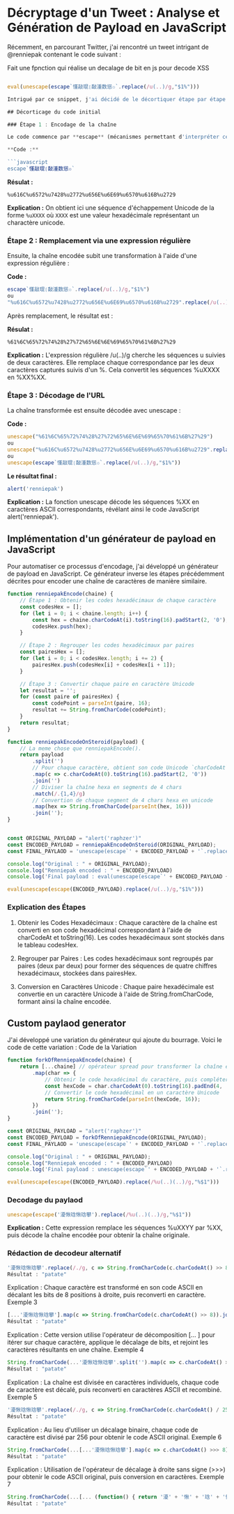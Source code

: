 # Décryptage d'un Tweet : Analyse et Génération de Payload en JavaScript

Récemment, en parcourant Twitter, j'ai rencontré un tweet intrigant de @renniepak contenant le code suivant :

Fait une fpnction qui réalise un decalage de bit en js pour decode XSS


```javascript

eval(unescape(escape`慬敲琨❲敮湩数慫✩`.replace(/u(..)/g,"$1%")))

Intrigué par ce snippet, j'ai décidé de le décortiquer étape par étape pour mieux comprendre son fonctionnement. De plus, j'ai implémenté un générateur de payload en JavaScript basé sur cette méthode d'encodage. Cet article détaille chaque étape de cette analyse et présente les outils développés.

## Décorticage du code initial

### Étape 1 : Encodage de la chaîne

Le code commence par **escape** (mécanismes permettant d'interpréter certains caractères spéciaux dans des chaînes de caractères) d'une chaîne de caractères incompréhensible.

**Code :**

```javascript
escape`慬敲琨❲敮湩数慫✩`
```

**Résulat :**

```plain-text
%u616C%u6572%u7428%u2772%u656E%u6E69%u6570%u616B%u2729
```

**Explication :** On obtient ici une séquence d'échappement Unicode de la forme `%uXXXX` où `XXXX` est une valeur hexadécimale représentant un charactère unicode.

### Étape 2 : Remplacement via une expression régulière

Ensuite, la chaîne encodée subit une transformation à l'aide d'une expression régulière :

**Code :**

```javascript
escape`慬敲琨❲敮湩数慫✩`.replace(/u(..)/g,"$1%")
ou
"%u616C%u6572%u7428%u2772%u656E%u6E69%u6570%u616B%u2729".replace(/u(..)/g,"$1%")
```

Après remplacement, le résultat est :

**Résulat :**

```plain-text
%61%6C%65%72%74%28%27%72%65%6E%6E%69%65%70%61%6B%27%29
```

**Explication :** L'expression régulière /u(..)/g cherche les séquences u suivies de deux caractères. Elle remplace chaque correspondance par les deux caractères capturés suivis d'un %. Cela convertit les séquences %uXXXX en %XX%XX.

### Étape 3 : Décodage de l'URL

La chaîne transformée est ensuite décodée avec unescape :

**Code :**

```javascript
unescape("%61%6C%65%72%74%28%27%72%65%6E%6E%69%65%70%61%6B%27%29")
ou 
unescape("%u616C%u6572%u7428%u2772%u656E%u6E69%u6570%u616B%u2729".replace(/u(..)/g,"$1%"))
ou
unescape(escape`慬敲琨❲敮湩数慫✩`.replace(/u(..)/g,"$1%"))
```

**Le résultat final :**

```javascript
alert('renniepak')
```

**Explication :** La fonction unescape décode les séquences %XX en caractères ASCII correspondants, révélant ainsi le code JavaScript alert('renniepak').

## Implémentation d'un générateur de payload en JavaScript

Pour automatiser ce processus d'encodage, j'ai développé un générateur de payload en JavaScript. Ce générateur inverse les étapes précédemment décrites pour encoder une chaîne de caractères de manière similaire.

```javascript
function renniepakEncode(chaine) {
    // Étape 1 : Obtenir les codes hexadécimaux de chaque caractère
    const codesHex = [];
    for (let i = 0; i < chaine.length; i++) {
        const hex = chaine.charCodeAt(i).toString(16).padStart(2, '0');
        codesHex.push(hex);
    }

    // Étape 2 : Regrouper les codes hexadécimaux par paires
    const pairesHex = [];
    for (let i = 0; i < codesHex.length; i += 2) {
        pairesHex.push(codesHex[i] + codesHex[i + 1]);
    }

    // Étape 3 : Convertir chaque paire en caractère Unicode
    let resultat = '';
    for (const paire of pairesHex) {
        const codePoint = parseInt(paire, 16);
        resultat += String.fromCharCode(codePoint);
    }
    return resultat;
}

function renniepakEncodeOnSteroid(payload) {
    // La meme chose que renniepakEncode().
    return payload
        .split('')
        // Pour chaque caractère, obtient son code Unicode `charCodeAt`, le convertit en hexadécimal `toString` et ajoute un hexa de bourrage si nécessaire
        .map(c => c.charCodeAt(0).toString(16).padStart(2, '0'))
        .join('')
        // Diviser la chaîne hexa en segments de 4 chars
        .match(/.{1,4}/g)
        // Convertion de chaque segment de 4 chars hexa en unicode
        .map(hex => String.fromCharCode(parseInt(hex, 16)))
        .join('');
}


const ORIGINAL_PAYLOAD = "alert('raphzer')"
const ENCODED_PAYLOAD = renniepakEncodeOnSteroid(ORIGINAL_PAYLOAD);
const FINAL_PAYLAOD = 'unescape(escape`' + ENCODED_PAYLOAD + '`.replace(/u(..)/g,"$1%"))'

console.log("Original : " + ORIGINAL_PAYLOAD);
console.log("Renniepak encoded : " + ENCODED_PAYLOAD)
console.log('Final payload : eval(unescape(escape`' + ENCODED_PAYLOAD + '`.replace(/u(..)/g,"$1%")))')

eval(unescape(escape(ENCODED_PAYLOAD).replace(/u(..)/g,"$1%")))
```

### Explication des Étapes

1. Obtenir les Codes Hexadécimaux :
Chaque caractère de la chaîne est converti en son code hexadécimal correspondant à l'aide de charCodeAt et toString(16). Les codes hexadécimaux sont stockés dans le tableau codesHex.

2. Regrouper par Paires :
Les codes hexadécimaux sont regroupés par paires (deux par deux) pour former des séquences de quatre chiffres hexadécimaux, stockées dans pairesHex.

3. Conversion en Caractères Unicode :
Chaque paire hexadécimale est convertie en un caractère Unicode à l'aide de String.fromCharCode, formant ainsi la chaîne encodée.

## Custom paylaod generator

J'ai développé une variation du générateur qui ajoute du bourrage. Voici le code de cette variation :
Code de la Variation

```javascript
function forkOfRenniepakEncode(chaine) {
    return [...chaine] // opérateur spread pour transformer la chaîne en tableau de caractères.
        .map(char => {
            // Obtenir le code hexadécimal du caractère, puis compléter à 4 chiffres avec '99'
            const hexCode = char.charCodeAt(0).toString(16).padEnd(4, '99');
            // Convertir le code hexadécimal en un caractère Unicode
            return String.fromCharCode(parseInt(hexCode, 16));
        })
        .join('');
}

const ORIGINAL_PAYLOAD = "alert('raphzer')"
const ENCODED_PAYLOAD = forkOfRenniepakEncode(ORIGINAL_PAYLOAD);
const FINAL_PAYLAOD = 'unescape(escape`' + ENCODED_PAYLOAD + '`.replace(/u(..)/g,"$1%"))'

console.log("Original : " + ORIGINAL_PAYLOAD);
console.log("Renniepak encoded : " + ENCODED_PAYLOAD)
console.log('Final payload : unescape(escape`' + ENCODED_PAYLOAD + '`.replace(/%u(..)(..)/g,"%$1"))')

eval(unescape(escape(ENCODED_PAYLOAD).replace(/%u(..)(..)/g,"%$1")))
```

### Decodage du paylaod

```javascript
unescape(escape('瀀愀琀愀琀攀').replace(/%u(..)(..)/g,"%$1"))
```

**Explication :** Cette expression remplace les séquences %uXXYY par %XX, puis décode la chaîne encodée pour obtenir la chaîne originale.

### Rédaction de decodeur alternatif

```javascript
'瀀愀琀愀琀攀'.replace(/./g, c => String.fromCharCode(c.charCodeAt() >> 8))
Résultat : "patate"
```

Explication : Chaque caractère est transformé en son code ASCII en décalant les bits de 8 positions à droite, puis reconverti en caractère.
Exemple 3

```javascript
[...'瀀愀琀愀琀攀'].map(c => String.fromCharCode(c.charCodeAt() >> 8)).join('')
Résultat : "patate"
```

Explication : Cette version utilise l'opérateur de décomposition [... ] pour itérer sur chaque caractère, applique le décalage de bits, et rejoint les caractères résultants en une chaîne.
Exemple 4

```javascript
String.fromCharCode(...'瀀愀琀愀琀攀'.split('').map(c => c.charCodeAt() >> 8))
Résultat : "patate"
```

Explication : La chaîne est divisée en caractères individuels, chaque code de caractère est décalé, puis reconverti en caractères ASCII et recombiné.
Exemple 5

```javascript
'瀀愀琀愀琀攀'.replace(/./g, c => String.fromCharCode(c.charCodeAt() / 256))
Résultat : "patate"
```

Explication : Au lieu d'utiliser un décalage binaire, chaque code de caractère est divisé par 256 pour obtenir le code ASCII original.
Exemple 6

```javascript
String.fromCharCode(...[...'瀀愀琀愀琀攀'].map(c => c.charCodeAt() >>> 8))
Résultat : "patate"
```

Explication : Utilisation de l'opérateur de décalage à droite sans signe (>>>) pour obtenir le code ASCII original, puis conversion en caractères.
Exemple 7

```javascript
String.fromCharCode(...[... (function() { return '瀀' + '愀' + '琀' + '愀' + '琀'+ '攀'; })()].map(c => c.charCodeAt() >>> 8))
Résultat : "patate"
```